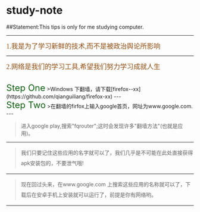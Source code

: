 # study-note
##Statement:This tips is only for me studying computer.

---
<font face="微软雅黑" size=4 color="#8F4F13">1.我是为了学习新鲜的技术,而不是被政治舆论所影响</font><br>

---
<font face="微软雅黑" size=4 color="#8F4F13">2.网络是我们的学习工具,希望我们努力学习成就人生</font>

<br>
<font size=5 color="#126014">Step One</font>
>Windows 下翻墙，请下载[firefox--xx](https://github.com/qianguiliang/firefox-xx)
---

<br>
<font size=5 color="#126014">Step Two</font>
>在翻墙的firfox上输入google首页，网址为www.google.com.<br>
---

>进入google play,搜索"fqrouter";这时会发现许多"翻墙方法"(也就是应用)。
---

><font style="line-height:28px">我们只要记住这些应用的名字就可以了，我们几乎是不可能在此处直接获得apk安装包的，不要泄气哦!</font>
---

><font style="line-height:28px">现在回过头来，在www.google.com 上搜索这些应用的名称就可以了，下载后在安卓手机上安装就可以运行了，前提是你有网络哟。</font>
---

